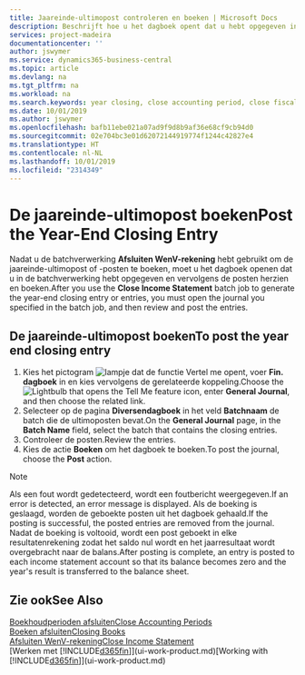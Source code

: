 ```yaml
---
title: Jaareinde-ultimopost controleren en boeken | Microsoft Docs
description: Beschrijft hoe u het dagboek opent dat u hebt opgegeven in de batchverwerking Afsluiten WenV-rekening en vervolgens de jaareinde-ultimopost controleert en boekt.
services: project-madeira
documentationcenter: ''
author: jswymer
ms.service: dynamics365-business-central
ms.topic: article
ms.devlang: na
ms.tgt_pltfrm: na
ms.workload: na
ms.search.keywords: year closing, close accounting period, close fiscal year, bank account detailed trial balance
ms.date: 10/01/2019
ms.author: jswymer
ms.openlocfilehash: bafb11ebe021a07ad9f9d8b9af36e68cf9cb94d0
ms.sourcegitcommit: 02e704bc3e01d62072144919774f1244c42827e4
ms.translationtype: HT
ms.contentlocale: nl-NL
ms.lasthandoff: 10/01/2019
ms.locfileid: "2314349"
---
```

# <a name="post-the-year-end-closing-entry"></a><span data-ttu-id="76673-103">De jaareinde-ultimopost boeken</span><span class="sxs-lookup"><span data-stu-id="76673-103">Post the Year-End Closing Entry</span></span>
<span data-ttu-id="76673-104">Nadat u de batchverwerking **Afsluiten WenV-rekening** hebt gebruikt om de jaareinde-ultimopost of -posten te boeken, moet u het dagboek openen dat u in de batchverwerking hebt opgegeven en vervolgens de posten herzien en boeken.</span><span class="sxs-lookup"><span data-stu-id="76673-104">After you use the **Close Income Statement** batch job to generate the year-end closing entry or entries, you must open the journal you specified in the batch job, and then review and post the entries.</span></span>

## <a name="to-post-the-year-end-closing-entry"></a><span data-ttu-id="76673-105">De jaareinde-ultimopost boeken</span><span class="sxs-lookup"><span data-stu-id="76673-105">To post the year end closing entry</span></span>
1. <span data-ttu-id="76673-106">Kies het pictogram ![lampje dat de functie Vertel me opent](media/ui-search/search_small.png "Vertel me wat u wilt doen"), voer **Fin. dagboek** in en kies vervolgens de gerelateerde koppeling.</span><span class="sxs-lookup"><span data-stu-id="76673-106">Choose the ![Lightbulb that opens the Tell Me feature](media/ui-search/search_small.png "Tell me what you want to do") icon, enter **General Journal**, and then choose the related link.</span></span>
2. <span data-ttu-id="76673-107">Selecteer op de pagina **Diversendagboek** in het veld **Batchnaam** de batch die de ultimoposten bevat.</span><span class="sxs-lookup"><span data-stu-id="76673-107">On the **General Journal** page, in the **Batch Name** field, select the batch that contains the closing entries.</span></span>
3. <span data-ttu-id="76673-108">Controleer de posten.</span><span class="sxs-lookup"><span data-stu-id="76673-108">Review the entries.</span></span>
4. <span data-ttu-id="76673-109">Kies de actie **Boeken** om het dagboek te boeken.</span><span class="sxs-lookup"><span data-stu-id="76673-109">To post the journal, choose the **Post** action.</span></span>

> [!NOTE]  
>   <span data-ttu-id="76673-110">Als een fout wordt gedetecteerd, wordt een foutbericht weergegeven.</span><span class="sxs-lookup"><span data-stu-id="76673-110">If an error is detected, an error message is displayed.</span></span> <span data-ttu-id="76673-111">Als de boeking is geslaagd, worden de geboekte posten uit het dagboek gehaald.</span><span class="sxs-lookup"><span data-stu-id="76673-111">If the posting is successful, the posted entries are removed from the journal.</span></span> <span data-ttu-id="76673-112">Nadat de boeking is voltooid, wordt een post geboekt in elke resultatenrekening zodat het saldo nul wordt en het jaarresultaat wordt overgebracht naar de balans.</span><span class="sxs-lookup"><span data-stu-id="76673-112">After posting is complete, an entry is posted to each income statement account so that its balance becomes zero and the year's result is transferred to the balance sheet.</span></span>

## <a name="see-also"></a><span data-ttu-id="76673-113">Zie ook</span><span class="sxs-lookup"><span data-stu-id="76673-113">See Also</span></span>
[<span data-ttu-id="76673-114">Boekhoudperioden afsluiten</span><span class="sxs-lookup"><span data-stu-id="76673-114">Close Accounting Periods</span></span>](year-close-account-periods.md)  
[<span data-ttu-id="76673-115">Boeken afsluiten</span><span class="sxs-lookup"><span data-stu-id="76673-115">Closing Books</span></span>](year-close-books.md)  
[<span data-ttu-id="76673-116">Afsluiten WenV-rekening</span><span class="sxs-lookup"><span data-stu-id="76673-116">Close Income Statement</span></span>](year-close-income-statement.md)  
<span data-ttu-id="76673-117">[Werken met [!INCLUDE[d365fin](includes/d365fin_md.md)]](ui-work-product.md)</span><span class="sxs-lookup"><span data-stu-id="76673-117">[Working with [!INCLUDE[d365fin](includes/d365fin_md.md)]](ui-work-product.md)</span></span>
